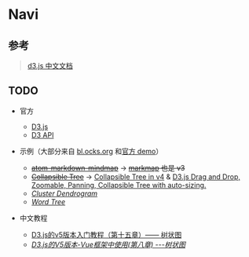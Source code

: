 # Navi

## 参考

> [d3.js 中文文档](https://d3js.org.cn/)

## TODO

- 官方

    - [D3.js](https://d3js.org/)
    - [D3 API](https://github.com/d3/d3/blob/master/API.md)

- 示例（大部分来自 [bl.ocks.org](https://bl.ocks.org/) 和[官方 demo](https://github.com/d3/d3/wiki/Gallery)）

    - ~~[atom-markdown-mindmap](https://github.com/dundalek/atom-markdown-mindmap)~~ -> ~~[markmap](https://github.com/dundalek/markmap) 也是 v3~~
    - ~~[Collapsible Tree](https://bl.ocks.org/mbostock/4339083)~~ -> [Collapsible Tree in v4](https://bl.ocks.org/d3noob/43a860bc0024792f8803bba8ca0d5ecd) & [D3.js Drag and Drop, Zoomable, Panning, Collapsible Tree with auto-sizing.](http://bl.ocks.org/robschmuecker/7880033)
    - *[Cluster Dendrogram](https://bl.ocks.org/mbostock/4063570)*
    - *[Word Tree](https://www.jasondavies.com/wordtree/)*

- 中文教程

    - [D3.js的v5版本入门教程（第十五章）—— 树状图](https://blog.csdn.net/qq_34414916/article/details/80038989)
    - *[D3.js的V5版本-Vue框架中使用(第八章) ---树状图](https://blog.csdn.net/davidPan1234/article/details/81021974)*
